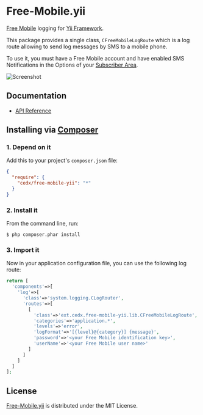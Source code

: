 # Free-Mobile.yii
[Free Mobile](http://mobile.free.fr) logging for [Yii Framework](http://www.yiiframework.com).

This package provides a single class, `CFreeMobileLogRoute`
which is a log route allowing to send log messages by SMS to a mobile phone.

To use it, you must have a Free Mobile account and have enabled SMS Notifications
in the Options of your [Subscriber Area](https://mobile.free.fr/moncompte).

![Screenshot](http://cedx.github.io/free-mobile.yii/img/screenshot.jpg)

## Documentation
- [API Reference](http://cedx.github.io/free-mobile.yii/api)

## Installing via [Composer](https://getcomposer.org)

### 1. Depend on it
Add this to your project's `composer.json` file:

```json
{
  "require": {
    "cedx/free-mobile-yii": "*"
  }
}
```

### 2. Install it
From the command line, run:

```shell
$ php composer.phar install
```

### 3. Import it
Now in your application configuration file, you can use the following log route:

```php
return [
  'components'=>[
    'log'=>[
      'class'=>'system.logging.CLogRouter',
      'routes'=>[
        [
          'class'=>'ext.cedx.free-mobile-yii.lib.CFreeMobileLogRoute',
          'categories'=>'application.*',
          'levels'=>'error',
          'logFormat'=>'[{level}@{category}] {message}',
          'password'=>'<your Free Mobile identification key>',
          'userName'=>'<your Free Mobile user name>'
        ]
      ]
    ]
  ]
];
```

## License
[Free-Mobile.yii](https://packagist.org/packages/cedx/free-mobile-yii) is distributed under the MIT License.
